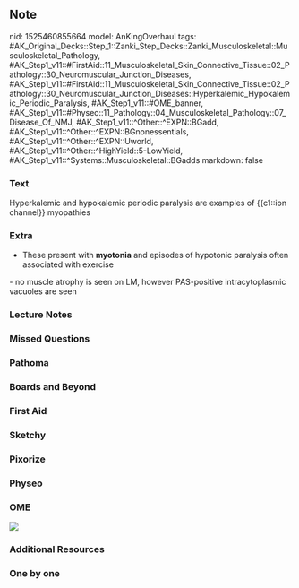 ## Note
nid: 1525460855664
model: AnKingOverhaul
tags: #AK_Original_Decks::Step_1::Zanki_Step_Decks::Zanki_Musculoskeletal::Musculoskeletal_Pathology, #AK_Step1_v11::#FirstAid::11_Musculoskeletal_Skin_Connective_Tissue::02_Pathology::30_Neuromuscular_Junction_Diseases, #AK_Step1_v11::#FirstAid::11_Musculoskeletal_Skin_Connective_Tissue::02_Pathology::30_Neuromuscular_Junction_Diseases::Hyperkalemic_Hypokalemic_Periodic_Paralysis, #AK_Step1_v11::#OME_banner, #AK_Step1_v11::#Physeo::11_Pathology::04_Musculoskeletal_Pathology::07_Disease_Of_NMJ, #AK_Step1_v11::^Other::^EXPN::BGadd, #AK_Step1_v11::^Other::^EXPN::BGnonessentials, #AK_Step1_v11::^Other::^EXPN::Uworld, #AK_Step1_v11::^Other::^HighYield::5-LowYield, #AK_Step1_v11::^Systems::Musculoskeletal::BGadds
markdown: false

### Text
Hyperkalemic and hypokalemic periodic paralysis are examples of {{c1::ion channel}} myopathies

### Extra
- These present with <b>myotonia</b> and episodes of hypotonic
paralysis often associated with exercise
<div>
  - no muscle atrophy is seen on LM, however PAS-positive
  intracytoplasmic vacuoles are seen
</div>

### Lecture Notes


### Missed Questions


### Pathoma


### Boards and Beyond


### First Aid


### Sketchy


### Pixorize


### Physeo


### OME
<div class="ome-widget">
  <a href="https://onlinemeded.org?ref=anki"><img src=
  "_OME_AnkiFlashcards_General_7.png"></a>
</div>

### Additional Resources


### One by one

